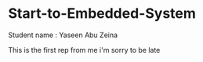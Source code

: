 # Start-to-Embedded-System
 Student name : Yaseen Abu Zeina 

This is the first rep from me
i'm sorry to be late 

